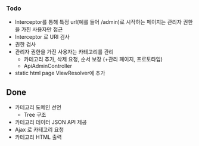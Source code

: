 ### Todo

- Interceptor를 통해 특정 url(예를 들어 /admin)로 시작하는 페이지는 관리자 권한을 가진 사용자만 접근
 - Interceptor 로 URI 검사
 - 권한 검사
-  관리자 권한을 가진 사용자는 카테고리를 관리
    - 카테고리 추가, 삭제 요청, 순서 보장
    (+관리 페이지, 프로토타입)
    - ApiAdminController
- static html page ViewResolver에 추가

## Done

- 카테고리 도메인 선언
    - Tree 구조
- 카테고리 데이터 JSON API 제공
- Ajax 로 카테고리 요청 
- 카테고리 HTML 출력